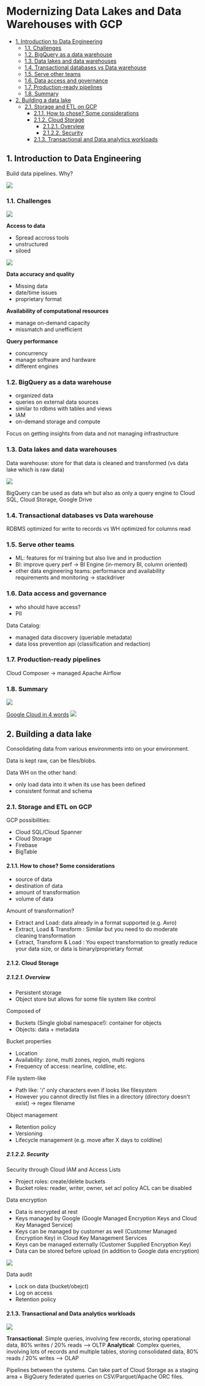 # Modernizing Data Lakes and Data Warehouses with GCP

- [1. Introduction to Data Engineering](#1-introduction-to-data-engineering)
  - [1.1. Challenges](#11-challenges)
  - [1.2. BigQuery as a data warehouse](#12-bigquery-as-a-data-warehouse)
  - [1.3. Data lakes and data warehouses](#13-data-lakes-and-data-warehouses)
  - [1.4. Transactional databases vs Data warehouse](#14-transactional-databases-vs-data-warehouse)
  - [1.5. Serve other teams](#15-serve-other-teams)
  - [1.6. Data access and governance](#16-data-access-and-governance)
  - [1.7. Production-ready pipelines](#17-production-ready-pipelines)
  - [1.8. Summary](#18-summary)
- [2. Building a data lake](#2-building-a-data-lake)
  - [2.1. Storage and ETL on GCP](#21-storage-and-etl-on-gcp)
    - [2.1.1. How to chose? Some considerations](#211-how-to-chose-some-considerations)
    - [2.1.2. Cloud Storage](#212-cloud-storage)
      - [2.1.2.1. Overview](#2121-overview)
      - [2.1.2.2. Security](#2122-security)
    - [2.1.3. Transactional and Data analytics workloads](#213-transactional-and-data-analytics-workloads)

## 1. Introduction to Data Engineering

Build data pipelines. Why?

![](/assets/02-Modernizing_Data_Lakes_and_Data_Warehouses_with_GCP_pipeline.png)


### 1.1. Challenges

![](/assets/02-Modernizing_Data_Lakes_and_Data_Warehouses_with_GCP_challenges.png)

**Access to data**

* Spread accross tools
* unstructured
* siloed

![](/assets/02-Modernizing_Data_Lakes_and_Data_Warehouses_with_GCP_siloed.png)

**Data accuracy and quality**

* Missing data
* date/time issues
* proprietary format

**Availability of computational resources**

* manage on-demand capacity
* missmatch and unefficient

**Query performance**

* concurrency
* manage software and hardware
* different engines

### 1.2. BigQuery as a data warehouse

* organized data
* queries on external data sources
* similar to rdbms with tables and views
* IAM
* on-demand storage and compute

Focus on getting insights from data and not managing infrastructure

### 1.3. Data lakes and data warehouses

Data warehouse: store for that data is cleaned and transformed (vs data lake which is raw data)

![](/assets/02-Modernizing_Data_Lakes_and_Data_Warehouses_with_GCP_lake_to_wh.png)

BigQuery can be used as data wh but also as only a query engine to Cloud SQL, Cloud Storage, Google Drive

### 1.4. Transactional databases vs Data warehouse

RDBMS optimized for write to records vs WH optimized for columns read

### 1.5. Serve other teams

* ML: features for ml training but also live and in production
* BI: improve query perf -> BI Engine (in-memory BI, column oriented)
* other data engineering teams: performance and availability requirements and monitoring -> stackdriver
  

### 1.6. Data access and governance

* who should have access?
* PII

Data Catalog:
* managed data discovery (queriable metadata)
* data loss prevention api (classification and redaction)

### 1.7. Production-ready pipelines

Cloud Composer -> managed Apache Airflow

### 1.8. Summary

![](/assets/02-Modernizing_Data_Lakes_and_Data_Warehouses_with_GCP_lake_wh.png)

[Google Cloud in 4 words](https://github.com/gregsramblings/google-cloud-4-words)
![](/assets/02-Modernizing_Data_Lakes_and_Data_Warehouses_with_GCP_4_words.png)


## 2. Building a data lake

Consolidating data from various environments into on your environment.

Data is kept raw, can be files/blobs.

Data WH on the other hand:
* only load data into it when its use has been defined
* consistent format and schema

### 2.1. Storage and ETL on GCP

GCP possibilities:

* Cloud SQL/Cloud Spanner
* Cloud Storage
* Firebase
* BigTable
  
#### 2.1.1. How to chose? Some considerations 
* source of data
* destination of data
* amount of transformation
* volume of data

Amount of transformation?

* Extract and Load: data already in a format supported (e.g. Avro)
* Extract, Load & Transform : Similar but you need to do moderate cleaning transformation
* Extract, Transform & Load : You expect transformation to greatly reduce your data size, or data is binary/proprietary format

#### 2.1.2. Cloud Storage

##### 2.1.2.1. Overview

* Persistent storage
* Object store but allows for some file system like control

Composed of 

* Buckets (Single global namespace!): container for objects
* Objects: data + metadata

Bucket properties

* Location
* Availability: zone, multi zones, region, multi regions
* Frequency of access: nearline, coldline, etc.
  
File system-like

* Path like: '/' only characters even if looks like filesystem
* However you cannot directly list files in a directory (directory doesn't exist) -> regex filename

Object management

* Retention policy
* Versioning
* Lifecycle management (e.g. move after X days to coldline)
  
##### 2.1.2.2. Security

Security through Cloud IAM and Access Lists

* Project roles: create/delete buckets
* Bucket roles: reader, writer, owner, set acl policy
ACL can be disabled

Data encryption 

* Data is encrypted at rest
* Keys managed by Google (Google Managed Encryption Keys and Cloud Key Managed Service)
* Keys can be managed by customer as well (Customer Managed Encryption Key) in Cloud Key Management Services
* Keys can be managed externally (Customer Supplied Encryption Key)
* Data can be stored before upload (in addition to Google data encryption)

![](/assets/02-Modernizing_Data_Lakes_and_Data_Warehouses_with_GCP_keys.png)

Data audit

* Lock on data (bucket/obejct)
* Log on access
* Retention policy


#### 2.1.3. Transactional and Data analytics workloads

![](/assets/02-Modernizing_Data_Lakes_and_Data_Warehouses_with_GCP_data_types.png)

**Transactional**: Simple queries, involving few records, storing operational data, 80% writes / 20% reads --> OLTP
**Analytical**: Complex queries, involving lots of records and multiple tables, storing consolidated data, 80% reads / 20% writes --> OLAP

Pipelines between the systems. Can take part of Cloud Storage as a staging area + BigQuery federated queries on CSV/Parquet/Apache ORC files.
